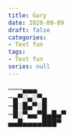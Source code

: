 ```yaml
---
title: Gary
date: 2020-09-09
draft: false
categories:
- Text fun
tags:
- Text fun
series: null
---
```

───▄▄▄  
─▄▀░▄░▀▄  
─█░█▄▀░█  
─█░▀▄▄▀█▄█▄▀  
▄▄█▄▄▄▄███▀  
